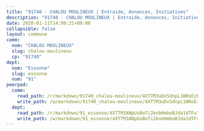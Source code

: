 ```yaml
---
title: "91740 - CHALOU MOULINEUX | Entraide, Annonces, Initiatives"
description: "91740 - CHALOU MOULINEUX | Entraide, Annonces, Initiatives"
date: 2020-01-11T14:09:21+09:00
collapsible: false
layout: commune
comm:
  nom: "CHALOU MOULINEUX"
  slug: chalou-moulineux
  cp: "91740"
dept:
  nom: "Essonne"
  slug: essonne
  num: "91"
peerpad:
  comm:
    read_path: /r/markdown/91740_chalou-moulineux/4XTTM3uDxSdnpL1WRoEzFf77JgNqG18L3QemgiN3RKV7TA1dc
    write_path: /w/markdown/91740_chalou-moulineux/4XTTM3uDxSdnpL1WRoEzFf77JgNqG18L3QemgiN3RKV7TA1dc-K3TgV71EPTbTE7uu3JoR9dA2p6MAGAgycGoCvvGALvs7PL5ZvGdvTRwsjdc697VT3czKcn8bxfFM7VCQitgcYiJHJ4JYx8r4kqNK9n3j7ZzLBHoWHZig5YbLZRPxb5iRbFJFq2GA
  dept:
    read_path: /r/markdown/91_essonne/4XTTM3ANpUsBoTi2knbHmboBJda1dTFu7ky8ZK9dB2RyMMfWF
    write_path: /w/markdown/91_essonne/4XTTM3ANpUsBoTi2knbHmboBJda1dTFu7ky8ZK9dB2RyMMfWF-K3TgUyWqeJSocSvH4aaj1ao8GVHVL7XNdUYQ4QUUeH9BAdnr24zoBJ2C3FCPvjfnNG6dyrzadtyfizxGKpMjZFU9wDjSpA4g6VtDcxL8iEmbLsyV9TFoF7XzgcRopbNZHgpYvcW3
---
```



